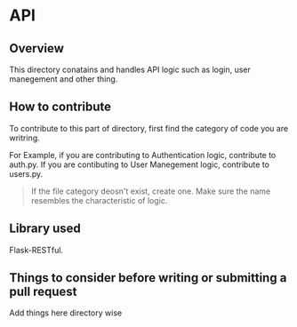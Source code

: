 # API

## Overview

This directory conatains and handles API logic such as login, user manegement and other thing.

## How to contribute

To contribute to this part of directory, first find the category of code you are writring. 

For Example, if you are contributing to Authentication logic, contribute to auth.py. If you are contibuting to User Manegement logic, contribute to users.py.

> If the file category deosn't exist, create one. Make sure the name resembles the characteristic of logic.

## Library used

Flask-RESTful.

## Things to consider before writing or submitting a pull request

Add things here directory wise